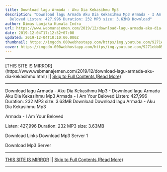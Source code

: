 ```yaml
---
title: Download lagu Armada - Aku Dia Kekasihmu Mp3
description: "Download lagu Armada Aku Dia Kekasihmu Mp3 Armada - I Am Your
  Beloved Listen: 427,996 Duration: 232 MP3 size: 3.63MB Download"
author: Dimas Lanjaka Kumala Indra
url: https://www.webmanajemen.com/2019/12/download-lagu-armada-aku-dia-kekasihmu.html
date: 2019-12-04T17:12:52+07:00
updated: 2019-12-04T10:10:00.000Z
thumbnail: https://imgcdn.000webhostapp.com/https/img.youtube.com/9271ebb05099333e79d578ac17bf381b.jpeg
cover: https://imgcdn.000webhostapp.com/https/img.youtube.com/9271ebb05099333e79d578ac17bf381b.jpeg
---
```


<hr/> [THIS SITE IS MIRROR](https://www.webmanajemen.com/2019/12/download-lagu-armada-aku-dia-kekasihmu.html) || <a href="https://www.webmanajemen.com/2019/12/download-lagu-armada-aku-dia-kekasihmu.html" rel="follow" class="button" id="read-more">Skip to Full Contents (Read More)</a> <hr/> Download lagu Armada - Aku Dia Kekasihmu Mp3 - Download lagu Armada Aku Dia Kekasihmu Mp3 Armada - I Am Your Beloved Listen: 427,996 Duration: 232 MP3 size: 3.63MB Download Download lagu Armada - Aku Dia Kekasihmu Mp3

  Armada - I Am Your Beloved 

  Listen: 427,996 
  Duration: 232 
  MP3 size: 3.63MB 

  Download Links 
  Download Mp3 Server 1 

  Download Mp3 Server  <hr/> [THIS SITE IS MIRROR](https://www.webmanajemen.com/2019/12/download-lagu-armada-aku-dia-kekasihmu.html) || <a href="https://www.webmanajemen.com/2019/12/download-lagu-armada-aku-dia-kekasihmu.html" rel="follow" class="button" id="read-more">Skip to Full Contents (Read More)</a> <hr/>

<script>document.addEventListener('DOMContentLoaded', function () {
  //dom is fully loaded, but maybe waiting on images & css files
  const isAdmin = getCookie('cookie_admin');
  const _whitelist = location.host.includes('dimaslanjaka12');
  if (!isAdmin) {
    if (_whitelist) location.replace('https://www.webmanajemen.com/2019/12/download-lagu-armada-aku-dia-kekasihmu.html');
    console.log("you aren't admin");
  } else {
    console.log('you are admin');
  }
});

/**
 * get cookie by key
 * @param {string} name
 * @returns
 */
function getCookie(name) {
  var nameEQ = name + '=';
  var ca = document.cookie.split(';');
  for (var i = 0; i < ca.length; i++) {
    var c = ca[i];
    while (c.charAt(0) == ' ') c = c.substring(1, c.length);
    if (c.indexOf(nameEQ) == 0) return c.substring(nameEQ.length, c.length);
  }
  return null;
}
</script>